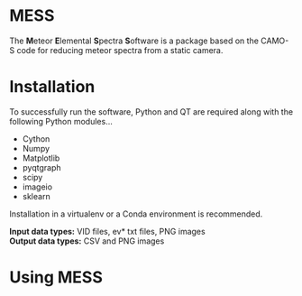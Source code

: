 # MESS
 The **M**eteor **E**lemental **S**pectra **S**oftware is a package based on the CAMO-S code for reducing meteor spectra from a static camera.
 
 # Installation
 To successfully run the software, Python and QT are required along with the following Python modules...
 - Cython
 - Numpy
 - Matplotlib
 - pyqtgraph
 - scipy
 - imageio
 - sklearn

 Installation in a virtualenv or a Conda environment is recommended.
 
 **Input data types:** VID files, ev* txt files, PNG images<br>
 **Output data types:** CSV and PNG images
 
# Using MESS
